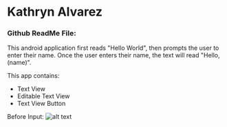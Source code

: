 # Kathryn Alvarez
### Github ReadMe File:

This android application first reads "Hello World", then prompts the user to enter their name. Once the user enters their name, the text will read "Hello, (name)". 

This app contains: 
* Text View
* Editable Text View
* Text View Button

Before Input:
![alt text](https://github.com/kathrynalvarez/[reponame]/blob/[branch]/image.jpg?raw=true)


